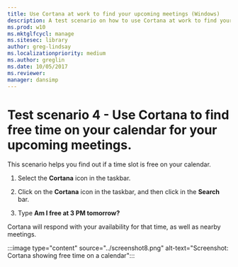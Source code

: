 ```yaml
---
title: Use Cortana at work to find your upcoming meetings (Windows)
description: A test scenario on how to use Cortana at work to find your upcoming meetings.
ms.prod: w10
ms.mktglfcycl: manage
ms.sitesec: library
author: greg-lindsay
ms.localizationpriority: medium
ms.author: greglin
ms.date: 10/05/2017
ms.reviewer: 
manager: dansimp
---
```


# Test scenario 4 - Use Cortana to find free time on your calendar for your upcoming meetings.

This scenario helps you find out if a time slot is free on your calendar.

1. Select the  **Cortana**  icon in the taskbar.

2. Click on the **Cortana** icon in the taskbar, and then click in the **Search** bar.

3. Type **Am I free at 3 PM tomorrow?**

Cortana will respond with your availability for that time, as well as nearby meetings.

:::image type="content" source="../screenshot8.png" alt-text="Screenshot: Cortana showing free time on a calendar":::